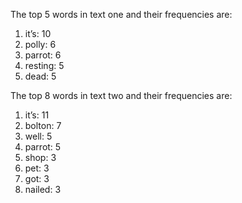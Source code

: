 The top 5 words in text one and their frequencies are:
1) it’s: 10
2) polly: 6
2) parrot: 6
4) resting: 5
4) dead: 5

The top 8 words in text two and their frequencies are:
1) it’s: 11
2) bolton: 7
3) well: 5
3) parrot: 5
5) shop: 3
5) pet: 3
5) got: 3
5) nailed: 3